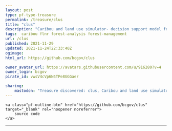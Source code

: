 ```yaml
---
layout: post
type: pf-type-treasure
permalink: /treasure/clus
title: "clus"
description: "Caribou and land use simulator- decision support model for caribou and forest management "
tags:  caribou flnr forest-analysis forest-management
url: /clus
published: 2021-11-29
updated: 2021-11-24T22:33:40Z
ogimage: 
html_url: https://github.com/bcgov/clus

owner_avatar_url: https://avatars.githubusercontent.com/u/916280?v=4
owner_login: bcgov
pirate_id: vwsV4cVp6N4TPe8GGGaer

sharing:
    mastodon: "Treasure discovered: clus, Caribou and land use simulator- decision support model for caribou and forest management "
---
```


<div class="text-center">
    
    <a class="pf-outline-btn" href="https://github.com/bcgov/clus" target="_blank" rel="noopener noreferrer">
        source code
    </a>
    
    
</div>





<div class="pf-night-sky-spacer">
    <div id="pf-night-sky" data-stars="11" data-owner="bcgov" data-repo="clus">
        <div id="pf-open-dialog" class="pf-meta-star pf-star-todo"></div>
        <dialog id="pf-star-dialog">
            Star this Repository to putt a smile on the Developers face.
            <div class="pf-row">
                <div class="pf-grow"></div>
                <div><a class="pf-unterlines" href="https://github.com/bcgov/clus" target="_blank">VISIT REPOSITORY</a></div>
            </div>
        </dialog>
    </div>
</div>

<hr class="gf-seperator">
